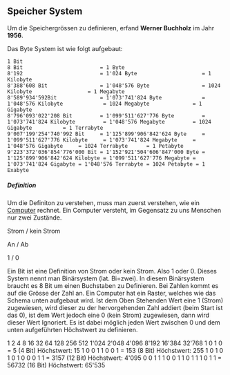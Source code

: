 ## Speicher System
Um die Speichergrössen zu definieren, erfand **Werner Buchholz**  im Jahr **1956**. 

 
Das Byte System ist wie folgt aufgebaut:





    1 Bit
    8 Bit                         = 1 Byte
    8'192                         = 1'024 Byte                     = 1 Kilobyte 
    8'388'608 Bit                 = 1'048'576 Byte                 = 1024 Kilobyte                  = 1 Megabyte
    8'589'934'592Bit              = 1'073'741'824 Byte             = 1'048'576 Kilobyte             = 1024 Megabyte              = 1 Gigabyte
    8'796'093'022'208 Bit         = 1'099'511'627'776 Byte         = 1'073'741'824 Kilobyte         = 1'048'576 Megabyte         = 1024 Gigabyte          = 1 Terrabyte
    9'007'199'254'740'992 Bit     = 1'125'899'906'842'624 Byte     = 1'099'511'627'776 Kilobyte     = 1'073'741'824 Megabyte     = 1'048'576 Gigabyte     = 1024 Terrabyte      = 1 Petabyte
    9'223'372'036'854'776'000 Bit = 1'152'921'504'606'847'000 Byte = 1'125'899'906'842'624 Kilobyte = 1'099'511'627'776 Megabyte = 1'073'741'824 Gigabyte = 1'048'576 Terrabyte = 1024 Petabyte = 1 Exabyte  



##### Definition
Um die Definiton zu verstehen, muss man zuerst verstehen, wie ein [Computer](/wiki/computer) rechnet. Ein Computer versteht, im Gegensatz zu uns Menschen nur zwei Zustände.


Strom   /   kein Strom


An      /   Ab


1       /   0


Ein Bit ist eine Definition von Strom oder kein Strom. Also 1 oder 0. Dieses System nennt man Binärsystem (lat. Bi=zwei). In diesem Binärsystem braucht es 8 Bit um einen Buchstaben zu Definieren.
Bei  Zahlen kommt es auf die Grösse der Zahl an.
Ein Computer hat ein Raster, welches wie das Schema unten aufgebaut wird. Ist dem Oben Stehenden Wert eine 1 (Strom) zugewiesen, wird dieser zu der hervorgehenden Zahl addiert (beim Start ist das 0), ist dem Wert jedoch eine 0 (kein Strom) zugewiesen, dann wird dieser Wert Ignoriert. Es ist dabei möglich jeden Wert zwischen 0 und dem unten aufgeführten Höchstwert zu definieren. 

  1  2  4  8  16  32  64  128 256  512  1'024  2'048  4'096  8'192  16'384  32'768
  1  0  1  0                                                                        = 5     (4 Bit) Höchstwert: 15
  1  0  0  1  1   0   0   1                                                         = 153   (8 Bit) Höchstwert: 255
  1  0  1  0  1   0   1   0   0     0     1     1                                   = 3157  (12 Bit) Höchstwert: 4'095
  0  0  1  1  1   0   0   1   1     0     1     1       1      0      1        1    = 56732 (16 Bit) Höchstwert: 65'535